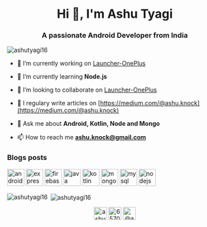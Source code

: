<h1 align="center">Hi 👋, I'm Ashu Tyagi</h1>
<h3 align="center">A passionate Android Developer from India</h3>

<p align="left"> <img src="https://komarev.com/ghpvc/?username=ashutyagi16" alt="ashutyagi16" /> </p>

- 🔭 I’m currently working on [Launcher-OnePlus](https://github.com/AshuTyagi16/Launcher-OnePlus)

- 🌱 I’m currently learning **Node.js**

- 👯 I’m looking to collaborate on [Launcher-OnePlus](https://github.com/AshuTyagi16/Launcher-OnePlus)

- 📝 I regulary write articles on [https://medium.com/@ashu.knock](https://medium.com/@ashu.knock)

- 💬 Ask me about **Android, Kotlin, Node and Mongo**

- 📫 How to reach me **ashu.knock@gmail.com**

### Blogs posts
<!-- BLOG-POST-LIST:START -->
<!-- BLOG-POST-LIST:END -->

<p align="left"><img src="https://devicons.github.io/devicon/devicon.git/icons/android/android-original-wordmark.svg" alt="android" width="40" height="40"/> <img src="https://devicons.github.io/devicon/devicon.git/icons/express/express-original-wordmark.svg" alt="express" width="40" height="40"/> <img src="https://www.vectorlogo.zone/logos/firebase/firebase-icon.svg" alt="firebase" width="40" height="40"/> <img src="https://devicons.github.io/devicon/devicon.git/icons/java/java-original-wordmark.svg" alt="java" width="40" height="40"/> <img src="https://www.vectorlogo.zone/logos/kotlinlang/kotlinlang-icon.svg" alt="kotlin" width="40" height="40"/> <img src="https://devicons.github.io/devicon/devicon.git/icons/mongodb/mongodb-original-wordmark.svg" alt="mongodb" width="40" height="40"/> <img src="https://devicons.github.io/devicon/devicon.git/icons/mysql/mysql-original-wordmark.svg" alt="mysql" width="40" height="40"/> <img src="https://devicons.github.io/devicon/devicon.git/icons/nodejs/nodejs-original-wordmark.svg" alt="nodejs" width="40" height="40"/></p>

<p><img align="left" src="https://github-readme-stats.vercel.app/api/top-langs/?username=ashutyagi16&layout=compact" alt="ashutyagi16" /></p>

<p>&nbsp;<img align="center" src="https://github-readme-stats.vercel.app/api?username=ashutyagi16&show_icons=true" alt="ashutyagi16" /></p>

<p align="center">
<a href="https://linkedin.com/in/ashutyagi16" target="blank"><img align="center" src="https://cdn.jsdelivr.net/npm/simple-icons@3.0.1/icons/linkedin.svg" alt="ashutyagi16" height="30" width="30" /></a>
<a href="https://stackoverflow.com/users/6570945" target="blank"><img align="center" src="https://cdn.jsdelivr.net/npm/simple-icons@3.0.1/icons/stackoverflow.svg" alt="6570945" height="30" width="30" /></a>
<a href="https://medium.com/@ashu.knock" target="blank"><img align="center" src="https://cdn.jsdelivr.net/npm/simple-icons@3.0.1/icons/medium.svg" alt="@ashu.knock" height="30" width="30" /></a>
</p>
